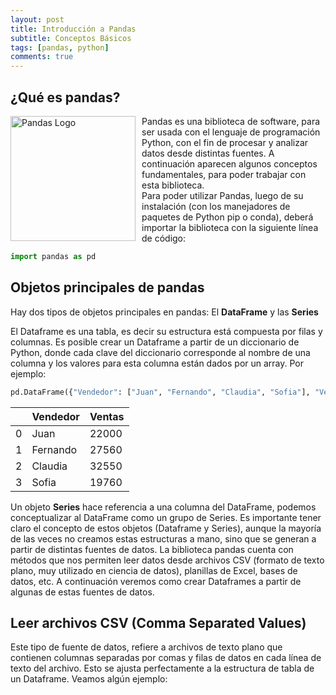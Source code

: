 ```yaml
---
layout: post
title: Introducción a Pandas
subtitle: Conceptos Básicos
tags: [pandas, python]
comments: true
---
```


## ¿Qué es pandas?

<img src="https://pandas.pydata.org/static/img/pandas.svg"
     alt="Pandas Logo"
     style="float: left; margin-right: 10px;" width="200" />
     
Pandas es una biblioteca de software, para ser usada con el lenguaje de programación Python, con el fin de procesar y analizar datos desde distintas fuentes.
A continuación aparecen algunos conceptos fundamentales, para poder trabajar con esta biblioteca.   
Para poder utilizar Pandas, luego de su instalación (con los manejadores de paquetes de Python pip o conda), deberá importar la biblioteca con la siguiente línea de código:

```python
import pandas as pd
```

## Objetos principales de pandas

Hay dos tipos de objetos principales en pandas: El **DataFrame** y las **Series**

El Dataframe es una tabla, es decir su estructura está compuesta por filas y columnas. Es posible crear un Dataframe a partir de un diccionario de Python, donde cada clave del diccionario corresponde al nombre de una columna y los valores para esta columna están dados por un array. Por ejemplo:


```python
pd.DataFrame({"Vendedor": ["Juan", "Fernando", "Claudia", "Sofia"], "Ventas": [22000, 27560, 32550, 19760]})
```

| | Vendedor | Ventas |
| :------ |:--- | :--- |
| 0 | Juan | 22000 |
| 1 | Fernando | 27560 |
| 2 | Claudia | 32550 |
| 3 | Sofia | 19760 |

Un objeto **Series** hace referencia a una columna del DataFrame, podemos conceptualizar al DataFrame como un grupo de Series.
Es importante tener claro el concepto de estos objetos (Dataframe y Series), aunque la mayoría de las veces no creamos estas estructuras a mano, sino que se generan a partir de distintas fuentes de datos. La biblioteca pandas cuenta con métodos que nos permiten leer datos desde archivos CSV (formato de texto plano, muy utilizado en ciencia de datos), planillas de Excel, bases de datos, etc. A continuación veremos como crear Dataframes a partir de algunas de estas fuentes de datos.

## Leer archivos CSV (Comma Separated Values)

Este tipo de fuente de datos, refiere a archivos de texto plano que contienen columnas separadas por comas y filas de datos en cada línea de texto del archivo. Esto se ajusta perfectamente a la estructura de tabla de un Dataframe. Veamos algún ejemplo:






